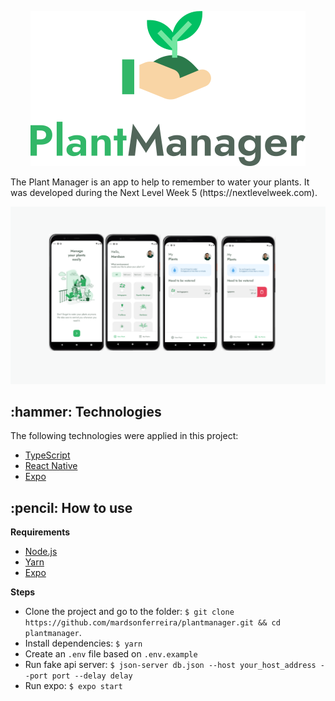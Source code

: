 <p align="center">
  <img src="https://github.com/mardsonferreira/plantmanager/blob/main/.github/logo.svg" />
</p>

<p align="left">The Plant Manager is an app to help to remember to water your plants. It was developed during the 
Next Level Week 5 (https://nextlevelweek.com). </p>

<p align="center">
  <img src="https://github.com/mardsonferreira/plantmanager/blob/main/.github/preview.png" />
</p>

<h2>:hammer: Technologies</h2>

<p> The following technologies were applied in this project:</p>
<ul> 
  <li> <a href="https://www.typescriptlang.org/"> TypeScript </a> </li>
  <li> <a href="https://reactnavigation.org/"> React Native</a> </li>
  <li> <a href="https://expo.io/">Expo</a> </li>
</ul>

<h2>:pencil: How to use</h2>

**Requirements**
 - <a href="https://nodejs.org/en/download/">Node.js</a>
 - <a href="https://yarnpkg.com/">Yarn</a>
 - <a href="https://expo.io/">Expo</a>

**Steps**
 - Clone the project and go to the folder: `$ git clone https://github.com/mardsonferreira/plantmanager.git && cd plantmanager`.
 - Install dependencies: `$ yarn`
 - Create an `.env` file based on `.env.example`
 - Run fake api server: `$ json-server db.json --host your_host_address --port port --delay delay`
 - Run expo: `$ expo start`
